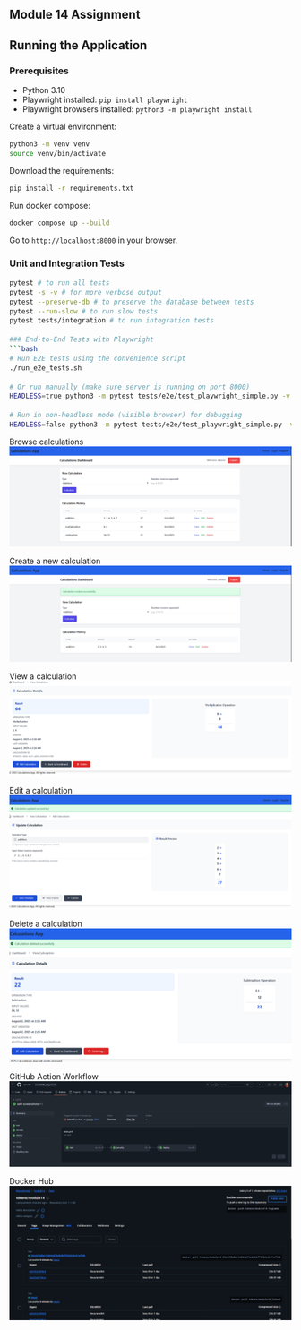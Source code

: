 ## Module 14 Assignment

## Running the Application
### Prerequisites
- Python 3.10
- Playwright installed: `pip install playwright`
- Playwright browsers installed: `python3 -m playwright install`

Create a virtual environment:
```bash
python3 -m venv venv
source venv/bin/activate
```

Download the requirements:
```bash
pip install -r requirements.txt
```

Run docker compose:
```bash
docker compose up --build
```

Go to `http://localhost:8000` in your browser.

### Unit and Integration Tests
```bash
pytest # to run all tests
pytest -s -v # for more verbose output
pytest --preserve-db # to preserve the database between tests
pytest --run-slow # to run slow tests
pytest tests/integration # to run integration tests

### End-to-End Tests with Playwright
```bash
# Run E2E tests using the convenience script
./run_e2e_tests.sh

# Or run manually (make sure server is running on port 8000)
HEADLESS=true python3 -m pytest tests/e2e/test_playwright_simple.py -v

# Run in non-headless mode (visible browser) for debugging
HEADLESS=false python3 -m pytest tests/e2e/test_playwright_simple.py -v
```

Browse calculations
![image](images/browse_calculations.png)

Create a new calculation
![image](images/create_calculation.png)

View a calculation
![image](images/view_calculation.png)

Edit a calculation
![image](images/edit_calculation.png)

Delete a calculation
![image](images/delete_calculation.png)

GitHub Action Workflow
![image](images/github_actions.png)

Docker Hub
![image](images/docker_hub.png)